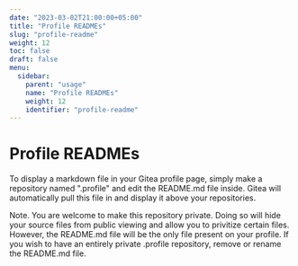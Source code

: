 ```yaml
---
date: "2023-03-02T21:00:00+05:00"
title: "Profile READMEs"
slug: "profile-readme"
weight: 12
toc: false
draft: false
menu:
  sidebar:
    parent: "usage"
    name: "Profile READMEs"
    weight: 12
    identifier: "profile-readme"
---
```


# Profile READMEs

To display a markdown file in your Gitea profile page, simply make a repository named ".profile" and edit the README.md file inside. Gitea will automatically pull this file in and display it above your repositories.

Note. You are welcome to make this repository private. Doing so will hide your source files from public viewing and allow you to privitize certain files. However, the README.md file will be the only file present on your profile. If you wish to have an entirely private .profile repository, remove or rename the README.md file.
